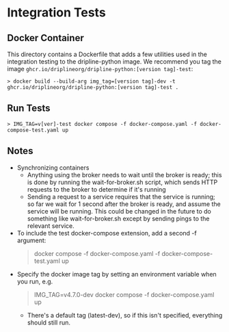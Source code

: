 # Integration Tests

## Docker Container

This directory contains a Dockerfile that adds a few utilities used in the integration testing to the dripline-python image.
We recommend you tag the image `ghcr.io/driplineorg/dripline-python:[version tag]-test`:

    > docker build --build-arg img_tag=[version tag]-dev -t ghcr.io/driplineorg/dripline-python:[version tag]-test .


## Run Tests

    > IMG_TAG=v[ver]-test docker compose -f docker-compose.yaml -f docker-compose-test.yaml up

## Notes

* Synchronizing containers
  * Anything using the broker needs to wait until the broker is ready; this is done by running the wait-for-broker.sh script, which sends HTTP requests to the broker to determine if it's running
  * Sending a request to a service requires that the service is running; so far we wait for 1 second after the broker is ready, and assume the service will be running.  This could be changed in the future to do something like wait-for-broker.sh except by sending pings to the relevant service.
* To include the test docker-compose extension, add a second -f argument:
    > docker compose -f docker-compose.yaml -f docker-compose-test.yaml up
* Specify the docker image tag by setting an environment variable when you run, e.g.
    > IMG_TAG=v4.7.0-dev docker compose -f docker-compose.yaml up
  * There's a default tag (latest-dev), so if this isn't specified, everything should still run.

